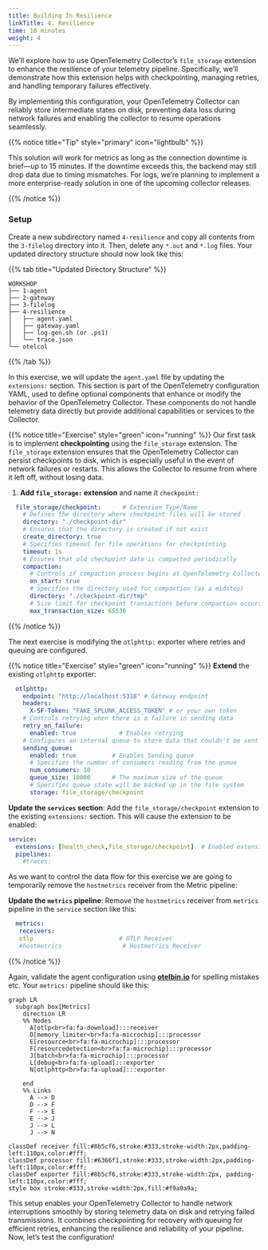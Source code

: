 ```yaml
---
title: Building In Resilience
linkTitle: 4. Resilience
time: 10 minutes
weight: 4
---
```


We’ll explore how to use OpenTelemetry Collector’s `file_storage` extension to enhance the resilience of your telemetry pipeline. Specifically, we’ll demonstrate how this extension helps with checkpointing, managing retries, and handling temporary failures effectively.  

By implementing this configuration, your OpenTelemetry Collector can reliably store intermediate states on disk, preventing data loss during network failures and enabling the collector to resume operations seamlessly.

{{% notice title="Tip" style="primary" icon="lightbulb" %}}

This solution will work for metrics as long as the connection downtime is brief—up to 15 minutes. If the downtime exceeds this, the backend may still drop data due to timing mismatches. For logs, we’re planning to implement a more enterprise-ready solution in one of the upcoming collector releases.

{{% /notice %}}

### Setup

Create a new subdirectory named `4-resilience` and copy all contents from the `3-filelog` directory into it. Then, delete any `*.out` and `*.log` files. Your updated directory structure should now look like this:

{{% tab title="Updated Directory Structure" %}}

```text
WORKSHOP
├── 1-agent
├── 2-gateway
├── 3-filelog
├── 4-resilience
│   ├── agent.yaml
│   ├── gateway.yaml
│   ├── log-gen.sh (or .ps1)
│   └── trace.json
└── otelcol
```

{{% /tab %}}

In this exercise, we will update the `agent.yaml` file by updating the `extensions:` section. This section is part of the OpenTelemetry configuration YAML, used to define optional components that enhance or modify the behavior of the OpenTelemetry Collector. These components do not handle telemetry data directly but provide additional capabilities or services to the Collector.

{{% notice title="Exercise" style="green" icon="running" %}}
Our first task is to implement **checkpointing** using the `file_storage` extension. The `file_storage` extension ensures that the OpenTelemetry Collector can persist checkpoints to disk, which is especially useful in the event of network failures or restarts. This allows the Collector to resume from where it left off, without losing data.

1. **Add `file_storage:` extension** and name it `checkpoint:`

```yaml
  file_storage/checkpoint:      # Extension Type/Name
    # Defines the directory where checkpoint files will be stored
    directory: "./checkpoint-dir"
    # Ensures that the directory is created if not exist 
    create_directory: true  
    # Specifies timeout for file operations for checkpointing
    timeout: 1s
    # Ensures that old checkpoint data is compacted periodically
    compaction:  
      # Controls if compaction process begins at OpenTelemetry Collector startup               
      on_start: true   
      # Specifies the directory used for compaction (as a midstep)        
      directory: "./checkpoint-dir/tmp"
      # Size limit for checkpoint transactions before compaction occurs
      max_transaction_size: 65536        
```

{{% /notice %}}

The next exercise is modifying the `otlphttp:` exporter where retries and queuing are configured.

{{% notice title="Exercise" style="green" icon="running" %}}
**Extend** the existing `otlphttp` exporter:

```yaml
  otlphttp:
    endpoint: "http://localhost:5318" # Gateway endpoint
    headers:
      X-SF-Token: "FAKE_SPLUNK_ACCESS_TOKEN" # or your own token
    # Controls retrying when there is a failure in sending data
    retry_on_failure:             
      enabled: true            # Enables retrying
    # Configures an internal queue to store data that couldn't be sent
    sending_queue:              
      enabled: true          # Enables Sending queue
      # Specifies the number of consumers reading from the queue
      num_consumers: 10         
      queue_size: 10000      # The maximum size of the queue
      # Specifies queue state will be backed up in the file system
      storage: file_storage/checkpoint
```

**Update the `services` section**: Add the `file_storage/checkpoint` extension to the existing `extensions:` section. This will cause the extension to be enabled:

  ```yaml
  service:
    extensions: [health_check,file_storage/checkpoint]. # Enabled extensions for this collector   
    pipelines:
      #traces:
  ```

As we want to control the data flow for this exercise we are going to temporarily remove the `hostmetrics` receiver from the Metric pipeline:

**Update the `metrics` pipeline**: Remove the `hostmetrics` receiver from `metrics` pipeline in the `service` section like this:

  ```yaml
    metrics:
     receivers: 
     otlp                        # OTLP Receiver
     #hostmetrics                 # Hostmetrics Receiver
  ```

{{% /notice %}}

Again, validate the agent configuration using [**otelbin.io**](https://www.otelbin.io/) for spelling mistakes etc. Your `metrics:` pipeline should like this:

```mermaid
graph LR
  subgraph box[Metrics]
    direction LR
    %% Nodes
      A[otlp<br>fa:fa-download]:::receiver
      D[memory_limiter<br>fa:fa-microchip]:::processor
      E[resource<br>fa:fa-microchip]:::processor
      F[resourcedetection<br>fa:fa-microchip]:::processor      
      J[batch<br>fa:fa-microchip]:::processor
      L[debug<br>fa:fa-upload]:::exporter
      N[otlphttp<br>fa:fa-upload]:::exporter

    end
    %% Links
      A --> D
      D --> F
      F --> E
      E --> J
      J --> L
      J --> N

classDef receiver fill:#8b5cf6,stroke:#333,stroke-width:2px,padding-left:110px,color:#fff;
classDef processor fill:#6366f1,stroke:#333,stroke-width:2px,padding-left:110px,color:#fff;
classDef exporter fill:#8b5cf6,stroke:#333,stroke-width:2px, padding-left:110px,color:#fff;
style box stroke:#333,stroke-width:2px,fill:#f9a9a9a;
```

<!--
![logs from otelbin](../images/filelog-3-1-logs.png)
-->
This setup enables your OpenTelemetry Collector to handle network interruptions smoothly by storing telemetry data on disk and retrying failed transmissions. It combines checkpointing for recovery with queuing for efficient retries, enhancing the resilience and reliability of your pipeline. Now, let’s test the configuration!
